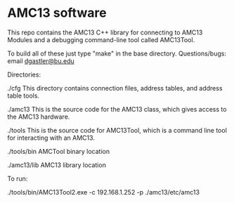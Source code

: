  
AMC13 software
==============

This repo contains the AMC13 C++ library for connecting to AMC13 Modules and a debugging command-line tool called AMC13Tool.

To build all of these just type "make" in the base directory. 
Questions/bugs: email dgastler@bu.edu

Directories:

./cfg
	This directory contains connection files, address tables, and address table tools. 

./amc13
	This is the source code for the AMC13 class, which gives access to the AMC13 hardware.

./tools
	This is the source code for AMC13Tool, which is a command line tool for interacting with an AMC13.

./tools/bin
	AMCTool binary location

./amc13/lib 
      AMC13 library location

To run:

./tools/bin/AMC13Tool2.exe -c 192.168.1.252 -p ./amc13/etc/amc13
